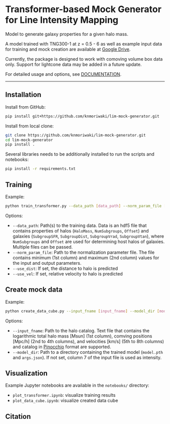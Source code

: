 # Transformer-based Mock Generator for Line Intensity Mapping 

Model to generate galaxy properties for a given halo mass.

A model trained with TNG300-1 at z = 0.5 - 6 as well as example input data for training and mock creation are available at [Google Drive](https://drive.google.com/drive/folders/1IFje9tNRf4Dr3NufqzlDdGMFTEDpsm35?usp=share_link).

Currently, the package is designed to work with comoving volume box data only. Support for lightcone data may be added in a future update.

For detailed usage and options, see [DOCUMENTATION](./DOCUMENTATION.md).

---

## Installation

Install from GitHub:

```bash
pip install git+https://github.com/knmoriwaki/lim-mock-generator.git
```

Install from local clone:

```bash
git clone https://github.com/knmoriwaki/lim-mock-generator.git
cd lim-mock-generator
pip install .
```

Several libraries needs to be additionally installed to run the scripts and notebooks:
```bash
pip install -r requirements.txt
```

## Training 

Example:
```bash
python train_transformer.py --data_path [data_path] --norm_param_file [norm_param_file] --use_dist --use_vel
```

Options:
- `--data_path`: Path(s) to the training data. Data is an hdf5 file that contains properties of halos (`HaloMass`, `NumSubgroups`, `Offset`) and galaxies (`SubgroupSFR`, `SubgroupDist`, `SubgroupVrad`, `SubgroupVtan`), where `NumSubgroups` and `Offset` are used for determining host halos of galaxies. Multiple files can be passed.
- `--norm_param_file`: Path to the normalization parameter file. The file contains minimum (1st column) and maximum (2nd column) values for the input and output parameters.
- `--use_dist`: If set, the distance to halo is predicted
- `--use_vel`: If set, relative velocity to halo is predicted

## Create mock data

Example:
```bash
python create_data_cube.py --input_fname [input_fname] --model_dir [model_dir] 
```

Options:
- `--input_fname`: Path to the halo catalog. Text file that contains the logarithmic total halo mass [Msun] (1st column), comving positions [Mpc/h] (2nd to 4th columns), and velocities [km/s] (5th to 8th columns) and catalog in [Pinocchio](https://github.com/pigimonaco/Pinocchio) format are supported.
- `--model_dir`: Path to a directory containing the trained model (`model.pth` and `args.json`). If not set, column 7 of the input file is used as intensity.

## Visualization

Example Jupyter notebooks are available in the `notebooks/` directory:

- `plot_transformer.ipynb`: visualize training results
- `plot_data_cube.ipynb`: visualize created data cube


## Citation


